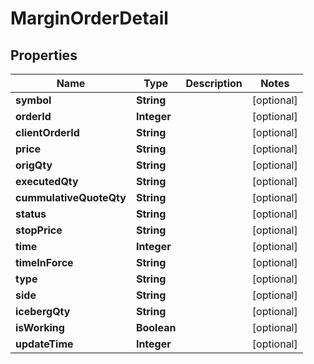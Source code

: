 # MarginOrderDetail

## Properties
Name | Type | Description | Notes
------------ | ------------- | ------------- | -------------
**symbol** | **String** |  |  [optional]
**orderId** | **Integer** |  |  [optional]
**clientOrderId** | **String** |  |  [optional]
**price** | **String** |  |  [optional]
**origQty** | **String** |  |  [optional]
**executedQty** | **String** |  |  [optional]
**cummulativeQuoteQty** | **String** |  |  [optional]
**status** | **String** |  |  [optional]
**stopPrice** | **String** |  |  [optional]
**time** | **Integer** |  |  [optional]
**timeInForce** | **String** |  |  [optional]
**type** | **String** |  |  [optional]
**side** | **String** |  |  [optional]
**icebergQty** | **String** |  |  [optional]
**isWorking** | **Boolean** |  |  [optional]
**updateTime** | **Integer** |  |  [optional]
